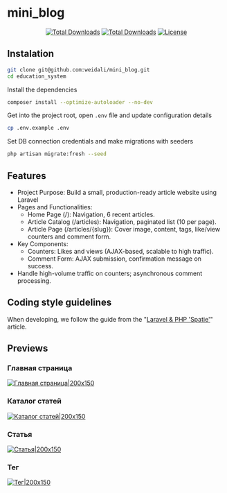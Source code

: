 # mini_blog

<p align="center">
<a href="#"><img src="https://img.shields.io/badge/PHP-8.2-blue" alt="Total Downloads"></a>
<a href="#"><img src="https://img.shields.io/badge/Laravel-11.9-orange" alt="Total Downloads"></a>
<a href="https://packagist.org/packages/laravel/framework"><img src="https://img.shields.io/packagist/l/laravel/framework" alt="License"></a>
</p>

## Instalation
```bash
git clone git@github.com:weidali/mini_blog.git
cd education_system
```

Install the dependencies
```bash
composer install --optimize-autoloader --no-dev
```

Get into the project root, open `.env` file and update configuration details
```bash
cp .env.example .env
```

Set DB connection credentials and make migrations with seeders
```bash
php artisan migrate:fresh --seed
```

## Features
- Project Purpose: Build a small, production-ready article website using Laravel
- Pages and Functionalities:
  - Home Page (/): Navigation, 6 recent articles.
  - Article Catalog (/articles): Navigation, paginated list (10 per page).
  - Article Page (/articles/{slug}): Cover image, content, tags, like/view counters and comment form.
- Key Components:
  - Counters: Likes and views (AJAX-based, scalable to high traffic).
  - Comment Form: AJAX submission, confirmation message on success.
- Handle high-volume traffic on counters; asynchronous comment processing.

## Coding style guidelines
When developing, we follow the guide from the "[Laravel & PHP 'Spatie'][spatie/guidelines]" article.

## Previews
### Главная страница
[![Главная страница|200x150](https://i.postimg.cc/kg9KJsJX/temp-Image-Mflrv-R.avif)](https://postimg.cc/RNsNGcJj)

### Каталог статей
[![Каталог статей|200x150](https://i.postimg.cc/NM1Qj6fB/temp-Image-Kpvf1-G.avif)](https://postimg.cc/Kkv69gMH)

### Статья
[![Статья|200x150](https://i.postimg.cc/q7KT1sKy/temp-Image-XZJ6-Bx.avif)](https://postimg.cc/QBjwtW0d)

### Тег
[![Тег|200x150](https://i.postimg.cc/xCSShXG7/temp-Image-FWXUJg.avif)](https://postimg.cc/xkg7bT4y)


[spatie/guidelines]: https://spatie.be/guidelines/laravel-php#artisan-commands
